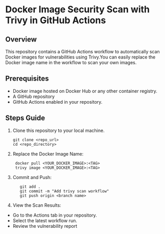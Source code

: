 # Docker Image Security Scan with Trivy in GitHub Actions

## Overview

This repository contains a GitHub Actions workflow to automatically scan Docker images for vulnerabilities using Trivy.You can easily replace the Docker image name in the workflow to scan your own images.

## Prerequisites

- Docker image hosted on Docker Hub or any other container registry.
- A GitHub repository
- GitHub Actions enabled in your repository.

## Steps Guide

1. Clone this repository to your local machine.

       git clone <repo_url>
       cd <repo_directory>

2. Replace the Docker Image Name:

        docker pull <YOUR_DOCKER_IMAGE>:<TAG>
        trivy image <YOUR_DOCKER_IMAGE>:<TAG>


3. Commit and Push:

          git add .
          git commit -m "Add trivy scan workflow"
          git push origin <branch name>

4. View the Scan Results:

- Go to the Actions tab in your repository.
- Select the latest workflow run.
- Review the vulnerability report
